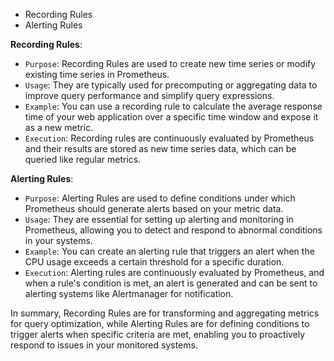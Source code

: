 - Recording Rules
- Alerting Rules

**Recording Rules**:
- `Purpose`: Recording Rules are used to create new time series or modify existing time series in Prometheus.
- `Usage`: They are typically used for precomputing or aggregating data to improve query performance and simplify query expressions.
- `Example`: You can use a recording rule to calculate the average response time of your web application over a specific time window and expose it as a new metric.
- `Execution`: Recording rules are continuously evaluated by Prometheus and their results are stored as new time series data, which can be queried like regular metrics.

**Alerting Rules**:
- `Purpose`: Alerting Rules are used to define conditions under which Prometheus should generate alerts based on your metric data.
- `Usage`: They are essential for setting up alerting and monitoring in Prometheus, allowing you to detect and respond to abnormal conditions in your systems.
- `Example`: You can create an alerting rule that triggers an alert when the CPU usage exceeds a certain threshold for a specific duration.
- `Execution`: Alerting rules are continuously evaluated by Prometheus, and when a rule's condition is met, an alert is generated and can be sent to alerting systems like Alertmanager for notification.

In summary, Recording Rules are for transforming and aggregating metrics for query optimization, while Alerting Rules are for defining conditions to trigger alerts when specific criteria are met, enabling you to proactively respond to issues in your monitored systems.
